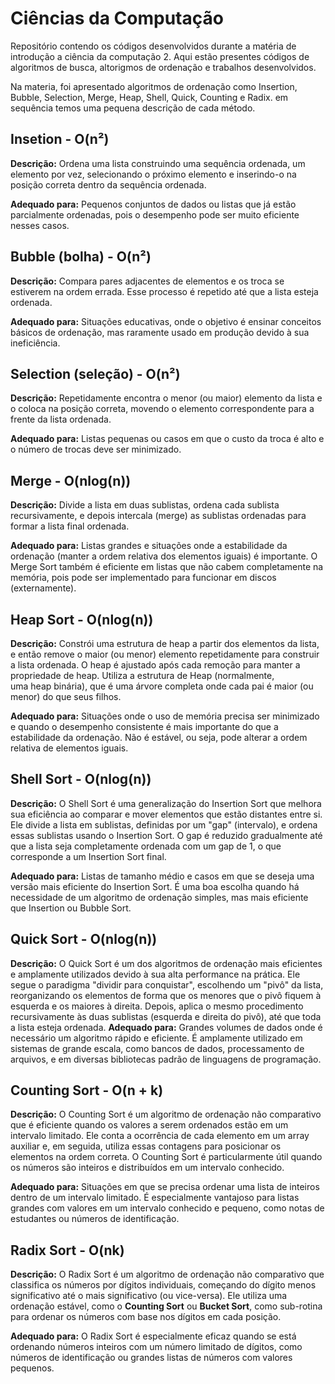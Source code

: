 # Ciências da Computação


Repositório contendo os códigos desenvolvidos durante a matéria de introdução a ciência da computação 2. Aqui estão presentes códigos de algoritmos de busca, altorigmos de ordenação e trabalhos desenvolvidos.

Na materia, foi apresentado algoritmos de ordenação como Insertion, Bubble, Selection, Merge, Heap, Shell, Quick, Counting e Radix. em sequência temos uma pequena descrição de cada método.

## Insetion - O(n²)

**Descrição:** Ordena uma lista construindo uma sequência ordenada, um elemento por vez, selecionando o próximo elemento e inserindo-o na posição correta dentro da sequência ordenada.

**Adequado para:** Pequenos conjuntos de dados ou listas que já estão parcialmente ordenadas, pois o desempenho pode ser muito eficiente nesses casos.

## **Bubble (bolha) - O(n²)**

**Descrição:** Compara pares adjacentes de elementos e os troca se estiverem na ordem errada. Esse processo é repetido até que a lista esteja ordenada.

**Adequado para:** Situações educativas, onde o objetivo é ensinar conceitos básicos de ordenação, mas raramente usado em produção devido à sua ineficiência.

## **Selection (seleção) - O(n²)**

**Descrição:** Repetidamente encontra o menor (ou maior) elemento da lista e o coloca na posição correta, movendo o elemento correspondente para a frente da lista ordenada.

**Adequado para:** Listas pequenas ou casos em que o custo da troca é alto e o número de trocas deve ser minimizado.

## **Merge - O(nlog(n))**

**Descrição:** Divide a lista em duas sublistas, ordena cada sublista recursivamente, e depois intercala (merge) as sublistas ordenadas para formar a lista final ordenada.

**Adequado para:** Listas grandes e situações onde a estabilidade da ordenação (manter a ordem relativa dos elementos iguais) é importante. O Merge Sort também é eficiente em listas que não cabem completamente na memória, pois pode ser implementado para funcionar em discos (externamente).

## **Heap Sort - O(nlog(n))**

**Descrição:** Constrói uma estrutura de heap a partir dos elementos da lista, e então remove o maior (ou menor) elemento repetidamente para construir a lista ordenada. O heap é ajustado após cada remoção para manter a propriedade de heap. Utiliza a estrutura de Heap (normalmente, uma heap binária), que é uma árvore completa onde cada pai é maior (ou menor) do que seus filhos.

**Adequado para:** Situações onde o uso de memória precisa ser minimizado e quando o desempenho consistente é mais importante do que a estabilidade da ordenação. Não é estável, ou seja, pode alterar a ordem relativa de elementos iguais.

## **Shell Sort - O(nlog(n))**

**Descrição:** O Shell Sort é uma generalização do Insertion Sort que melhora sua eficiência ao comparar e mover elementos que estão distantes entre si. Ele divide a lista em sublistas, definidas por um "gap" (intervalo), e ordena essas sublistas usando o Insertion Sort. O gap é reduzido gradualmente até que a lista seja completamente ordenada com um gap de 1, o que corresponde a um Insertion Sort final.

**Adequado para:** Listas de tamanho médio e casos em que se deseja uma versão mais eficiente do Insertion Sort. É uma boa escolha quando há necessidade de um algoritmo de ordenação simples, mas mais eficiente que Insertion ou Bubble Sort.

## **Quick Sort - O(nlog(n))**

**Descrição:** O Quick Sort é um dos algoritmos de ordenação mais eficientes e amplamente utilizados devido à sua alta performance na prática. Ele segue o paradigma "dividir para conquistar", escolhendo um "pivô" da lista, reorganizando os elementos de forma que os menores que o pivô fiquem à esquerda e os maiores à direita. Depois, aplica o mesmo procedimento recursivamente às duas sublistas (esquerda e direita do pivô), até que toda a lista esteja ordenada.
**Adequado para:** Grandes volumes de dados onde é necessário um algoritmo rápido e eficiente. É amplamente utilizado em sistemas de grande escala, como bancos de dados, processamento de arquivos, e em diversas bibliotecas padrão de linguagens de programação.

## **Counting Sort - O(n + k)**

**Descrição:** O Counting Sort é um algoritmo de ordenação não comparativo que é eficiente quando os valores a serem ordenados estão em um intervalo limitado. Ele conta a ocorrência de cada elemento em um array auxiliar e, em seguida, utiliza essas contagens para posicionar os elementos na ordem correta. O Counting Sort é particularmente útil quando os números são inteiros e distribuídos em um intervalo conhecido.

**Adequado para:** Situações em que se precisa ordenar uma lista de inteiros dentro de um intervalo limitado. É especialmente vantajoso para listas grandes com valores em um intervalo conhecido e pequeno, como notas de estudantes ou números de identificação.

## **Radix Sort - O(nk)**

**Descrição:** O Radix Sort é um algoritmo de ordenação não comparativo que classifica os números por dígitos individuais, começando do dígito menos significativo até o mais significativo (ou vice-versa). Ele utiliza uma ordenação estável, como o **Counting Sort** ou **Bucket Sort**, como sub-rotina para ordenar os números com base nos dígitos em cada posição.

**Adequado para:** O Radix Sort é especialmente eficaz quando se está ordenando números inteiros com um número limitado de dígitos, como números de identificação ou grandes listas de números com valores pequenos.
